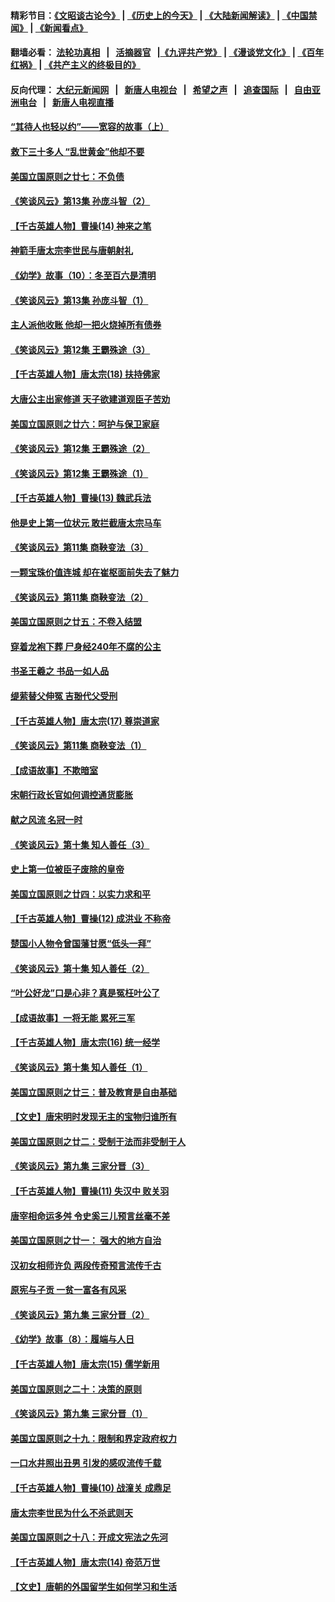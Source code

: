 #### 精彩节目：[《文昭谈古论今》](http://155.138.205.71/wenzhao) | [《历史上的今天》](http://155.138.205.71/today-in-history) | [《大陆新闻解读》](http://155.138.205.71/ntdtv-comedy) | [《中国禁闻》](http://155.138.205.71/ntdtv-news) | [《新闻看点》](http://155.138.205.71/news-insight) 

 #### 翻墙必看： [法轮功真相](http://155.138.205.71:10000/videos/truth.html) &nbsp;&nbsp;|&nbsp;&nbsp; [活摘器官](http://155.138.205.71:10000/videos/res/Organs/) &nbsp;&nbsp;|[《九评共产党》](http://155.138.205.71:10000/videos/jiuping) | [《漫谈党文化》](http://155.138.205.71:10000/videos/mtdwh) | [《百年红祸》](http://155.138.205.71:10000/videos/bnhh) | [《共产主义的终极目的》](http://155.138.205.71:10000/videos/res/zjmd) 

 #### 反向代理： [大纪元新闻网](http://155.138.205.71:10080/) &nbsp;&nbsp;|&nbsp;&nbsp; [新唐人电视台](http://155.138.205.71:8000/) &nbsp;&nbsp;|&nbsp;&nbsp; [希望之声](http://155.138.205.71:8200/) &nbsp;&nbsp;|&nbsp;&nbsp; [追查国际](http://155.138.205.71:10010/) &nbsp;&nbsp;|&nbsp;&nbsp; [自由亚洲电台](http://155.138.205.71:9800/) &nbsp;&nbsp;|&nbsp;&nbsp; [新唐人电视直播](http://155.138.205.71/) 

#### [“其待人也轻以约”——宽容的故事（上）](../pages/nsc975/n3743407.md?t=02281536) 

#### [救下三十多人 “乱世黄金”他却不要](../pages/nsc975/n11053639.md?t=02281536) 

#### [美国立国原则之廿七：不负债](../pages/nsc975/n11060818.md?t=02281536) 

#### [《笑谈风云》第13集 孙庞斗智（2）](../pages/nsc975/n11070199.md?t=02281536) 

#### [【千古英雄人物】曹操(14) 神来之笔](../pages/nsc975/n7783346.md?t=02281536) 

#### [神箭手唐太宗李世民与唐朝射礼](../pages/nsc975/n11050034.md?t=02281536) 

#### [《幼学》故事（10）：冬至百六是清明](../pages/nsc975/n11025760.md?t=02281536) 

#### [《笑谈风云》第13集 孙庞斗智（1）](../pages/nsc975/n11070158.md?t=02281536) 

#### [主人派他收账 他却一把火烧掉所有债券](../pages/nsc975/n11070431.md?t=02281536) 

#### [《笑谈风云》第12集 王霸殊途（3）](../pages/nsc975/n11058708.md?t=02281536) 

#### [【千古英雄人物】唐太宗(18) 扶持佛家](../pages/nsc975/n8046271.md?t=02281536) 

#### [大唐公主出家修道 天子欲建道观臣子苦劝](../pages/nsc975/n11053988.md?t=02281536) 

#### [美国立国原则之廿六：呵护与保卫家庭](../pages/nsc975/n11056028.md?t=02281536) 

#### [《笑谈风云》第12集 王霸殊途（2）](../pages/nsc975/n11058661.md?t=02281536) 

#### [《笑谈风云》第12集 王霸殊途（1）](../pages/nsc975/n11058612.md?t=02281536) 

#### [【千古英雄人物】曹操(13) 魏武兵法](../pages/nsc975/n7783342.md?t=02281536) 

#### [他是史上第一位状元 敢拦截唐太宗马车](../pages/nsc975/n11064238.md?t=02281536) 

#### [《笑谈风云》第11集 商鞅变法（3）](../pages/nsc975/n11051540.md?t=02281536) 

#### [一颗宝珠价值连城 却在崔枢面前失去了魅力](../pages/nsc975/n11049666.md?t=02281536) 

#### [《笑谈风云》第11集 商鞅变法（2）](../pages/nsc975/n11051527.md?t=02281536) 

#### [美国立国原则之廿五：不卷入结盟](../pages/nsc975/n11049916.md?t=02281536) 

#### [穿着龙袍下葬 尸身经240年不腐的公主](../pages/nsc975/n11058573.md?t=02281536) 

#### [书圣王羲之 书品一如人品](../pages/nsc975/n10961724.md?t=02281536) 

#### [缇萦替父伸冤 吉翂代父受刑](../pages/nsc975/n3780463.md?t=02281536) 

#### [【千古英雄人物】唐太宗(17) 尊崇道家](../pages/nsc975/n8046261.md?t=02281536) 

#### [《笑谈风云》第11集 商鞅变法（1）](../pages/nsc975/n11051459.md?t=02281536) 

#### [【成语故事】不欺暗室](../pages/nsc975/n11056002.md?t=02281536) 

#### [宋朝行政长官如何调控通货膨胀](../pages/nsc975/n11055933.md?t=02281536) 

#### [献之风流 名冠一时](../pages/nsc975/n11011196.md?t=02281536) 

#### [《笑谈风云》第十集 知人善任（3）](../pages/nsc975/n11044990.md?t=02281536) 

#### [史上第一位被臣子废除的皇帝](../pages/nsc975/n11053637.md?t=02281536) 

#### [美国立国原则之廿四：以实力求和平](../pages/nsc975/n11046955.md?t=02281536) 

#### [【千古英雄人物】曹操(12) 成洪业 不称帝](../pages/nsc975/n7783338.md?t=02281536) 

#### [楚国小人物令曾国藩甘愿“低头一拜”](../pages/nsc975/n11013087.md?t=02281536) 

#### [《笑谈风云》第十集 知人善任（2）](../pages/nsc975/n11044937.md?t=02281536) 

#### [“叶公好龙”口是心非？真是冤枉叶公了](../pages/nsc975/n11008777.md?t=02281536) 

#### [【成语故事】一将无能 累死三军](../pages/nsc975/n11046538.md?t=02281536) 

#### [【千古英雄人物】唐太宗(16) 统一经学](../pages/nsc975/n8046259.md?t=02281536) 

#### [《笑谈风云》第十集 知人善任（1）](../pages/nsc975/n11032532.md?t=02281536) 

#### [美国立国原则之廿三：普及教育是自由基础](../pages/nsc975/n11044655.md?t=02281536) 

#### [【文史】唐宋明时发现无主的宝物归谁所有](../pages/nsc975/n11036075.md?t=02281536) 

#### [美国立国原则之廿二：受制于法而非受制于人](../pages/nsc975/n11038266.md?t=02281536) 

#### [《笑谈风云》第九集 三家分晋（3）](../pages/nsc975/n11028646.md?t=02281536) 

#### [【千古英雄人物】曹操(11) 失汉中 败关羽](../pages/nsc975/n7783328.md?t=02281536) 

#### [唐宰相命运多舛 令史奚三儿预言丝毫不差](../pages/nsc975/n334750.md?t=02281536) 

#### [美国立国原则之廿一： 强大的地方自治](../pages/nsc975/n11036069.md?t=02281536) 

#### [汉初女相师许负 两段传奇预言流传千古](../pages/nsc975/n11035453.md?t=02281536) 

#### [原宪与子贡 一贫一富各有风采](../pages/nsc975/n11013094.md?t=02281536) 

#### [《笑谈风云》第九集 三家分晋（2）](../pages/nsc975/n11028610.md?t=02281536) 

#### [《幼学》故事（8）：履端与人日](../pages/nsc975/n10990550.md?t=02281536) 

#### [【千古英雄人物】唐太宗(15) 儒学新用](../pages/nsc975/n8046225.md?t=02281536) 

#### [美国立国原则之二十：决策的原则](../pages/nsc975/n11034691.md?t=02281536) 

#### [《笑谈风云》第九集 三家分晋（1）](../pages/nsc975/n11028591.md?t=02281536) 

#### [美国立国原则之十九：限制和界定政府权力](../pages/nsc975/n11023895.md?t=02281536) 

#### [一口水井照出丑男 引发的感叹流传千载](../pages/nsc975/n11004598.md?t=02281536) 

#### [【千古英雄人物】曹操(10) 战潼关 成鼎足](../pages/nsc975/n7779963.md?t=02281536) 

#### [唐太宗李世民为什么不杀武则天](../pages/nsc975/n11034040.md?t=02281536) 

#### [美国立国原则之十八：开成文宪法之先河](../pages/nsc975/n11008526.md?t=02281536) 

#### [【千古英雄人物】唐太宗(14) 帝范万世](../pages/nsc975/n8034234.md?t=02281536) 

#### [【文史】唐朝的外国留学生如何学习和生活](../pages/nsc975/n11010825.md?t=02281536) 

